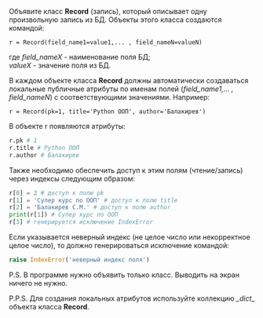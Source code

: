 Объявите класс **Record** (запись), который описывает одну произвольную запись из БД. Объекты этого класса создаются командой:

`r = Record(field_name1=value1,... , field_nameN=valueN)`

где _field_nameX_ - наименование поля БД;  
_valueX_ - значение поля из БД.

В каждом объекте класса **Record** должны автоматически создаваться локальные публичные атрибуты по именам полей (_field_name1,... , field_nameN_) с соответствующими значениями. Например:

`r = Record(pk=1, title='Python ООП', author='Балакирев')`

В объекте r появляются атрибуты:
```python
r.pk # 1
r.title # Python ООП
r.author # Балакирев
```
Также необходимо обеспечить доступ к этим полям (чтение/запись) через индексы следующим образом:
```python
r[0] = 2 # доступ к полю pk
r[1] = 'Супер курс по ООП' # доступ к полю title
r[2] = 'Балакирев С.М.' # доступ к полю author
print(r[1]) # Супер курс по ООП
r[3] # генерируется исключение IndexError
```
Если указывается неверный индекс (не целое число или некорректное целое число), то должно генерироваться исключение командой:
```python
raise IndexError('неверный индекс поля')
```
P.S. В программе нужно объявить только класс. Выводить на экран ничего не нужно.

P.P.S. Для создания локальных атрибутов используйте коллекцию _\__dict___ объекта класса **Record**.